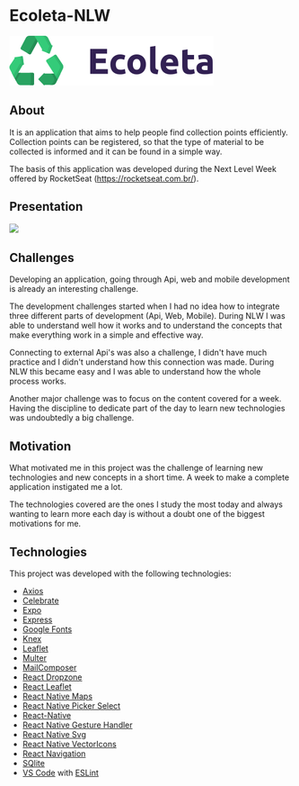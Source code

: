 # Ecoleta-NLW

![](https://github.com/mayronreis/Ecoleta-NLW/blob/master/web/src/assets/logo.svg)
  
## About 
It is an application that aims to help people find collection points efficiently. Collection points can be registered, so that the type of material to be collected is informed and it can be found in a simple way.

The basis of this application was developed during the Next Level Week offered by RocketSeat (https://rocketseat.com.br/).

## Presentation
![](https://github.com/mayronreis/Ecoleta-NLW/blob/master/mobile/assets/presentation.gif)

## Challenges
Developing an application, going through Api, web and mobile development is already an interesting challenge.

The development challenges started when I had no idea how to integrate three different parts of development (Api, Web, Mobile). During NLW I was able to understand well how it works and to understand the concepts that make everything work in a simple and effective way.

Connecting to external Api's was also a challenge, I didn't have much practice and I didn't understand how this connection was made. During NLW this became easy and I was able to understand how the whole process works.

Another major challenge was to focus on the content covered for a week. Having the discipline to dedicate part of the day to learn new technologies was undoubtedly a big challenge.

## Motivation
What motivated me in this project was the challenge of learning new technologies and new concepts in a short time. A week to make a complete application instigated me a lot.

The technologies covered are the ones I study the most today and always wanting to learn more each day is without a doubt one of the biggest motivations for me.

## Technologies
This project was developed with the following technologies:
-  [Axios](https://github.com/axios/axios)
-  [Celebrate](https://expo.io/)
-  [Expo](https://github.com/arb/celebrate)
-  [Express](https://expressjs.com/pt-br/)
-  [Google Fonts](https://fonts.google.com/)
-  [Knex](http://knexjs.org/)
-  [Leaflet](https://leafletjs.com/)
-  [Multer](https://github.com/expressjs/multer)
-  [MailComposer](https://docs.expo.io/versions/latest/sdk/mail-composer/)
-  [React Dropzone](https://github.com/react-dropzone/react-dropzone)
-  [React Leaflet](https://react-leaflet.js.org/)
-  [React Native Maps](https://github.com/react-native-community/react-native-maps)
-  [React Native Picker Select](https://github.com/lawnstarter/react-native-picker-select)
-  [React-Native](https://facebook.github.io/react-native/)
-  [React Native Gesture Handler](https://kmagiera.github.io/react-native-gesture-handler/)
-  [React Native Svg](https://github.com/react-native-community/react-native-svg)
-  [React Native VectorIcons](https://github.com/oblador/react-native-vector-icons)
-  [React Navigation](https://reactnavigation.org/)
-  [SQlite](https://www.sqlite.org/index.html)
-  [VS Code](https://code.visualstudio.com/) with [ESLint](https://marketplace.visualstudio.com/items?itemName=dbaeumer.vscode-eslint)
